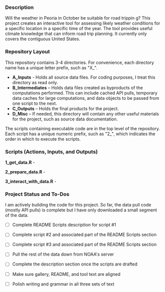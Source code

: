 ### Description

Will the weather in Peoria in October be suitable for road trippin g?  This
project creates an interactive tool for assessing likely weather conditions for
a specific location in a specific time of the year.  The tool provides useful
climate knowledge that can inform road trip planning.  It currently only covers
the contiguous United States.

### Repository Layout

This repository contains 3-4 directories.  For convenience, each directory name
has a unique letter prefix, such as "X_".

+ **A_Inputs** - Holds all source data files.  For coding purposes, I treat this
directory as read only.
+ **B_Intermediates** – Holds data files created as byproducts of the
computations performed.  This can include cached API pulls, temporary data caches for large computations, and data objects to be passed from one script to the next.
+ **C_Outputs** – Holds the final products for the project.
+ **D_Misc** – If needed, this directory will contain any other useful materials
for the project, such as source data documentation.

The scripts containing executable code are in the top level of the repository.
Each script has a unique numeric prefix, such as "2_", which indicates the order
in which to execute the scripts.

### Scripts (Actions, Inputs, and Outputs)

**1_get_data.R** -

**2_prepare_data.R** -

**3_interact_with_data.R** -

### Project Status and To-Dos

I am actively building the code for this project.  So far, the data pull code
(mostly API pulls) is complete but I have only downloaded a small segment of the
data.

- [ ] Complete README Scripts description for script #1

- [ ] Complete script #2 and associated part of the README Scripts section

- [ ] Complete script #3 and associated part of the README Scripts section

- [ ] Pull the rest of the data down from NOAA's server

- [ ] Complete the description section once the scripts are drafted

- [ ] Make sure gallery, README, and tool text are aligned

- [ ] Polish writing and grammar in all three sets of text

